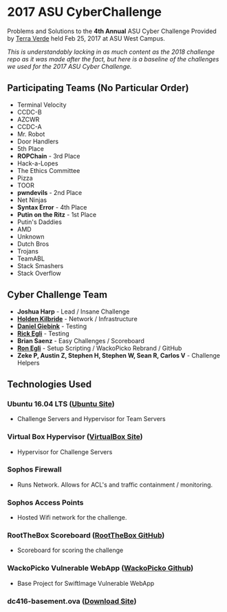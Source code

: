 # 2017 ASU CyberChallenge
Problems and Solutions to the **4th Annual** ASU Cyber Challenge Provided by <a href='https://www.tvrms.com'>Terra Verde</a> held Feb 25, 2017 at ASU West Campus.

*This is understandably lacking in as much content as the 2018 challenge repo as it was made after the fact, but here is a baseline of the challenges we used for the 2017 ASU Cyber Challenge.*

## Participating Teams (No Particular Order)
- Terminal Velocity
- CCDC-B
- AZCWR
- CCDC-A
- Mr. Robot
- Door Handlers
- 5th Place
- **ROPChain** - 3rd Place
- Hack-a-Lopes
- The Ethics Committee
- Pizza
- TOOR
- **pwndevils** - 2nd Place
- Net Ninjas
- **Syntax Error** - 4th Place
- **Putin on the Ritz** - 1st Place
- Putin's Daddies 
- AMD
- Unknown
- Dutch Bros
- Trojans 
- TeamABL
- Stack Smashers 
- Stack Overflow 

## Cyber Challenge Team
- **Joshua Harp** - Lead / Insane Challenge
- **<a href='https://github.com/holdenkilbride'>Holden Kilbride</a>** - Network / Infrastructure
- **<a href='https://github.com/dgeebs'>Daniel Giebink</a>** - Testing
- **<a href='https://github.com/hatbeardme'>Rick Egli</a>** - Testing
- **Brian Saenz** - Easy Challenges / Scoreboard
- **<a href='https://github.com/SmugZombie'>Ron Egli</a>** - Setup Scripting / WackoPicko Rebrand / GitHub
- **Zeke P, Austin Z, Stephen H, Stephen W, Sean R, Carlos V** - Challenge Helpers


## Technologies Used  
### Ubuntu 16.04 LTS (<a href='https://www.ubuntu.com/'>Ubuntu Site</a>)
- Challenge Servers and Hypervisor for Team Servers  
### Virtual Box Hypervisor (<a href='https://www.virtualbox.org'>VirtualBox Site</a>)
- Hypervisor for Challenge Servers
### Sophos Firewall
- Runs Network. Allows for ACL's and traffic containment / monitoring.
### Sophos Access Points
- Hosted Wifi network for the challenge.
### RootTheBox Scoreboard (<a href='https://github.com/moloch--/RootTheBox'>RootTheBox GitHub</a>)
- Scoreboard for scoring the challenge
### WackoPicko Vulnerable WebApp (<a href='https://github.com/adamdoupe/WackoPicko'>WackoPicko Github</a>)
- Base Project for SwiftImage Vulnerable WebApp
### dc416-basement.ova (<a href='https://www.vulnhub.com/entry/dc416-2016,168/'>Download Site</a>)
